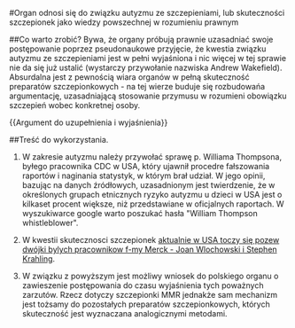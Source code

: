 #Organ odnosi się do związku autyzmu ze szczepieniami, lub skuteczności szczepionek jako wiedzy powszechnej w rozumieniu prawnym

##Co warto zrobić?
Bywa, że organy próbują prawnie uzasadniać swoje postępowanie poprzez pseudonaukowe przyjęcie, że kwestia związku autyzmu ze szczepieniami jest w pełni wyjaśniona i nic więcej w tej sprawie nie da się już ustalić (wystarczy przywołanie nazwiska Andrew Wakefield). Absurdalna jest z pewnością wiara organów w pełną skuteczność preparatów szczepionkowych - na tej wierze buduje się rozbudowańa argumentację, uzasadniającą stosowanie przymusu w rozumieni obowiązku szczepień wobec konkretnej osoby.

{{Argument do uzupełnienia i wyjaśnienia}}

##Treść do wykorzystania.
1. W zakresie autyzmu należy przywołać sprawę p. Williama Thompsona, byłego pracownika CDC w USA, który ujawnił procedre fałszowania raportów i naginania statystyk, w którym brał udział. W jego opinii, bazując na danych źródłowych, uzasadnionym jest twierdzenie, że w określonych grupach etnicznych ryzyko autyzmu u dzieci w USA jest o kilkaset procent większe, niż przedstawiane w oficjalnych raportach. W wyszukiwarce google warto poszukać hasła "William Thompson whistleblower". 

2. W kwestii skutecznosci szczepionek [aktualnie w USA toczy się pozew dwójki bylych pracownikow f-my Merck - Joan Wlochowski i Stephen Krahling](http://www.plainsite.org/dockets/mmpl79tu/pennsylvania-eastern-district-court/united-states-of-america-et-al-v-merck).

3. W związku z powyższym jest możliwy wniosek do polskiego organu o zawieszenie postępowania do czasu wyjaśnienia tych poważnych zarzutów. Rzecz dotyczy szczepionki MMR jednakże sam mechanizm jest tożsamy do pozostałych preparatów szczepionkowych, których skuteczność jest wyznaczana analogicznymi metodami. 
